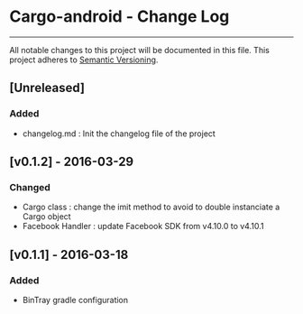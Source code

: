 # Cargo-android - Change Log
---
All notable changes to this project will be documented in this file.
This project adheres to [Semantic Versioning](http://semver.org/).

## [Unreleased]
### Added
* changelog.md : Init the changelog file of the project

## [v0.1.2] - 2016-03-29
### Changed
* Cargo class : change the imit method to avoid to double instanciate a Cargo object
* Facebook Handler : update Facebook SDK from v4.10.0 to v4.10.1

## [v0.1.1] - 2016-03-18
### Added
* BinTray gradle configuration
